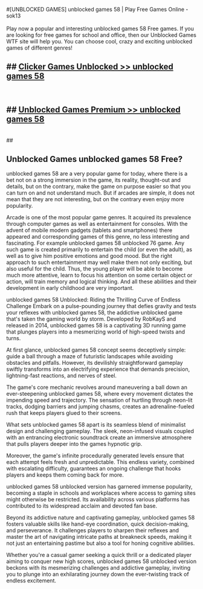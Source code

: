 #[UNBLOCKED GAMES] unblocked games 58 | Play Free Games Online - sok13 <br>
<br>
Play now a popular and interesting unblocked games 58 Free games. If you are looking for free games for school and office, then our Unblocked Games WTF site will help you. You can choose cool, crazy and exciting unblocked games of different genres!


## ##  [Clicker Games Unblocked >> unblocked games 58](http://freeplayer.one?title=unblocked_games_58&ref=22)
  <br>

##  ## [Unblocked Games Premium >> unblocked games 58](http://freeplayer.one?title=unblocked_games_58&ref=22)
  <br>
  ##



## Unblocked Games unblocked games 58 Free?

unblocked games 58 are a very popular game for today, where there is a bet not on a strong immersion in the game, its reality, thought-out and details, but on the contrary, make the game on purpose easier so that you can turn on and not understand much. But if arcades are simple, it does not mean that they are not interesting, but on the contrary even enjoy more popularity.

Arcade is one of the most popular game genres. It acquired its prevalence through computer games as well as entertainment for consoles. With the advent of mobile modern gadgets (tablets and smartphones) there appeared and corresponding games of this genre, no less interesting and fascinating. For example unblocked games 58 unblocked 76 game. Any such game is created primarily to entertain the child (or even the adult), as well as to give him positive emotions and good mood. But the right approach to such entertainment may well make them not only exciting, but also useful for the child. Thus, the young player will be able to become much more attentive, learn to focus his attention on some certain object or action, will train memory and logical thinking. And all these abilities and their development in early childhood are very important.

unblocked games 58 Unblocked: Riding the Thrilling Curve of Endless Challenge
Embark on a pulse-pounding journey that defies gravity and tests your reflexes with unblocked games 58, the addictive unblocked game that's taken the gaming world by storm. Developed by RobKayS and released in 2014, unblocked games 58 is a captivating 3D running game that plunges players into a mesmerizing world of high-speed twists and turns.

At first glance, unblocked games 58 concept seems deceptively simple: guide a ball through a maze of futuristic landscapes while avoiding obstacles and pitfalls. However, its devilishly straightforward gameplay swiftly transforms into an electrifying experience that demands precision, lightning-fast reactions, and nerves of steel.

The game's core mechanic revolves around maneuvering a ball down an ever-steepening unblocked games 58, where every movement dictates the impending speed and trajectory. The sensation of hurtling through neon-lit tracks, dodging barriers and jumping chasms, creates an adrenaline-fueled rush that keeps players glued to their screens.

What sets unblocked games 58 apart is its seamless blend of minimalist design and challenging gameplay. The sleek, neon-infused visuals coupled with an entrancing electronic soundtrack create an immersive atmosphere that pulls players deeper into the games hypnotic grip.

Moreover, the game's infinite procedurally generated levels ensure that each attempt feels fresh and unpredictable. This endless variety, combined with escalating difficulty, guarantees an ongoing challenge that hooks players and keeps them coming back for more.

unblocked games 58 unblocked version has garnered immense popularity, becoming a staple in schools and workplaces where access to gaming sites might otherwise be restricted. Its availability across various platforms has contributed to its widespread acclaim and devoted fan base.

Beyond its addictive nature and captivating gameplay, unblocked games 58 fosters valuable skills like hand-eye coordination, quick decision-making, and perseverance. It challenges players to sharpen their reflexes and master the art of navigating intricate paths at breakneck speeds, making it not just an entertaining pastime but also a tool for honing cognitive abilities.

Whether you're a casual gamer seeking a quick thrill or a dedicated player aiming to conquer new high scores, unblocked games 58 unblocked version beckons with its mesmerizing challenges and addictive gameplay, inviting you to plunge into an exhilarating journey down the ever-twisting track of endless excitement.